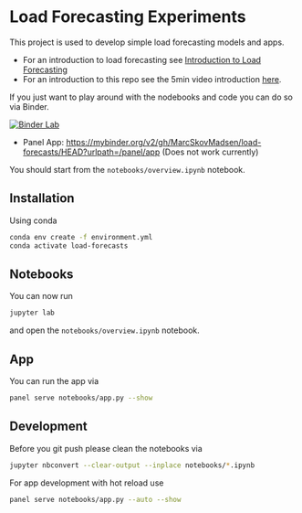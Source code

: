 # Load Forecasting Experiments

This project is used to develop simple load forecasting models and apps.

- For an introduction to load forecasting see [Introduction to Load Forecasting](https://acadpubl.eu/hub/2018-119-15/3/567.pdf)
- For an introduction to this repo see the 5min video introduction [here](https://youtu.be/1s5qThItIDU).

If you just want to play around with the nodebooks and code you can do so via Binder.

[![Binder Lab](https://mybinder.org/badge_logo.svg)](https://mybinder.org/v2/gh/MarcSkovMadsen/load-forecasts/HEAD?urlpath=lab)

- Panel App: https://mybinder.org/v2/gh/MarcSkovMadsen/load-forecasts/HEAD?urlpath=/panel/app (Does not work currently)

You should start from the `notebooks/overview.ipynb` notebook.

## Installation

Using conda

```bash
conda env create -f environment.yml
conda activate load-forecasts
```

## Notebooks

You can now run

```bash
jupyter lab
```

and open the `notebooks/overview.ipynb` notebook.

## App

You can run the app via

```bash
panel serve notebooks/app.py --show
```

## Development

Before you git push please clean the notebooks via

```bash
jupyter nbconvert --clear-output --inplace notebooks/*.ipynb
```

For app development with hot reload use

```bash
panel serve notebooks/app.py --auto --show
```